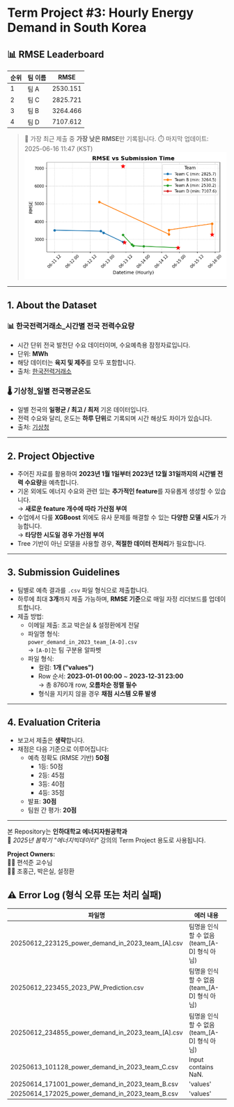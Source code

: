 # Term Project #3: Hourly Energy Demand in South Korea
## 📊 RMSE Leaderboard

| 순위 | 팀 이름 |   RMSE   |
|------|--------|----------|
| 1    | 팀 A    | 2530.151 |
| 2    | 팀 C    | 2825.721 |
| 3    | 팀 B    | 3264.466 |
| 4    | 팀 D    | 7107.612 |

> 🔁 가장 최근 제출 중 **가장 낮은 RMSE**만 기록됩니다.
> ⏱️ 마지막 업데이트: 2025-06-16 11:47 (KST)
![RMSE Submission Graph](rmse_submission.png)

---
## 1. About the Dataset

### 📊 한국전력거래소_시간별 전국 전력수요량
- 시간 단위 전국 발전단 수요 데이터이며, 수요예측용 잠정자료입니다.  
- 단위: **MWh**  
- 해당 데이터는 **육지 및 제주**를 모두 포함합니다.  
- 출처: [한국전력거래소](https://www.data.go.kr/data/15065266/fileData.do#layer_data_infomation)

### 🌡️ 기상청_일별 전국평균온도
- 일별 전국의 **일평균 / 최고 / 최저** 기온 데이터입니다.  
- 전력 수요와 달리, 온도는 **하루 단위**로 기록되며 시간 해상도 차이가 있습니다.  
- 출처: [기상청](https://data.kma.go.kr/stcs/grnd/grndTaList.do)

---

## 2. Project Objective

- 주어진 자료를 활용하여 **2023년 1월 1일부터 2023년 12월 31일까지의 시간별 전력 수요량**을 예측합니다.
- 기온 외에도 에너지 수요와 관련 있는 **추가적인 feature**를 자유롭게 생성할 수 있습니다.  
  → **새로운 feature 개수에 따라 가산점 부여**
- 수업에서 다룰 **XGBoost** 외에도 유사 문제를 해결할 수 있는 **다양한 모델 시도**가 가능합니다.  
  → **타당한 시도일 경우 가산점 부여**
- Tree 기반이 아닌 모델을 사용할 경우, **적절한 데이터 전처리**가 필요합니다.

---

## 3. Submission Guidelines

- 팀별로 예측 결과를 `.csv` 파일 형식으로 제출합니다.  
- 하루에 최대 **3개**까지 제출 가능하며, **RMSE 기준**으로 매일 자정 리더보드를 업데이트합니다.
- 제출 방법:
  - 이메일 제출: 조교 박은실 & 설정환에게 전달
  - 파일명 형식:  
    `power_demand_in_2023_team_[A-D].csv`  
    → `[A-D]`는 팀 구분용 알파벳
  - 파일 형식:
    - 컬럼: **1개 ("values")**
    - Row 순서: **2023-01-01 00:00** ~ **2023-12-31 23:00**  
      → 총 8760개 row, **오름차순 정렬 필수**
    - 형식을 지키지 않을 경우 **채점 시스템 오류 발생**

---

## 4. Evaluation Criteria

- 보고서 제출은 **생략**합니다.
- 채점은 다음 기준으로 이루어집니다:
  - 예측 정확도 (RMSE 기반) **50점**  
    - 1등: 50점  
    - 2등: 45점  
    - 3등: 40점  
    - 4등: 35점
  - 발표: **30점**
  - 팀원 간 평가: **20점**

---

본 Repository는 **인하대학교 에너지자원공학과**  
📘 *2025년 봄학기 "에너지빅데이터"* 강의의 Term Project 용도로 사용됩니다.

**Project Owners:**  
👨‍🏫 편석준 교수님  
👨‍💻 조홍근, 박은실, 설정환



## ⚠️ Error Log (형식 오류 또는 처리 실패)
| 파일명 | 에러 내용 |
|--------|------------|
| 20250612_223125_power_demand_in_2023_team_[A].csv | 팀명을 인식할 수 없음 (team_[A-D] 형식 아님) |
| 20250612_223455_2023_PW_Prediction.csv | 팀명을 인식할 수 없음 (team_[A-D] 형식 아님) |
| 20250612_234855_power_demand_in_2023_team_[A].csv | 팀명을 인식할 수 없음 (team_[A-D] 형식 아님) |
| 20250613_101128_power_demand_in_2023_team_C.csv | Input contains NaN. |
| 20250614_171001_power_demand_in_2023_team_B.csv | 'values' |
| 20250614_172025_power_demand_in_2023_team_B.csv | 'values' |